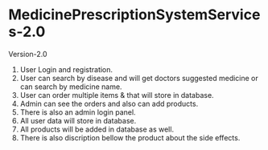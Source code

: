 # MedicinePrescriptionSystemServices-2.0
Version-2.0

1. User Login and registration.
2. User can search by disease and will get doctors suggested medicine or can search by medicine name.
3. User can order multiple items & that will store in database.
4. Admin can see the orders and also can add products.
5. There is also an admin login panel.
6. All user data will store in database.
7. All products will be added in database as well.
8. There is also discription bellow the product about the side effects.
